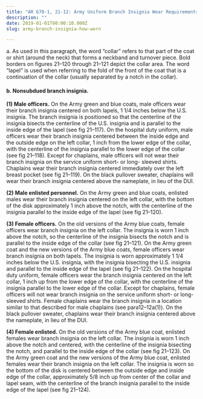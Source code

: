 ```yaml
---
title: "AR 670-1, 21-12: Army Uniform Branch Insignia Wear Requirements"
description: ""
date: 2019-01-01T00:00:10.000Z
slug: army-branch-insignia-how-worn

---
```


a. As used in this paragraph, the word “collar” refers to that part of the coat or shirt (around the neck) that forms a neckband and turnover piece. Bold borders on figures 21–120 through 21–121 depict the collar area. The word “lapel” is used when referring to the fold of the front of the coat that is a continuation of the collar (usually separated by a notch in the collar).

<h4>b. Nonsubdued branch insignia.</h4>

<strong>(1) Male officers.</strong> On the Army green and blue coats, male officers wear their branch insignia centered on both lapels, 1 1/4 inches below the U.S. insignia. The branch insignia is positioned so that the centerline of the insignia bisects the centerline of the U.S. insignia and is parallel to the inside edge of the lapel (see fig 21–117). On the hospital duty uniform, male officers wear their branch insignia centered between the inside edge and the outside edge on the left collar, 1 inch from the lower edge of the collar, with the centerline of the insignia parallel to the lower edge of the collar (see fig 21–118). Except for chaplains, male officers will not wear their branch insignia on the service uniform short- or long- sleeved shirts. Chaplains wear their branch insignia centered immediately over the left breast pocket (see fig 21–119). On the black pullover sweater, chaplains will wear their branch insignia centered above the nameplate, in lieu of the DUI.

<strong>(2) Male enlisted personnel.</strong> On the Army green and blue coats, enlisted males wear their branch insignia centered on the left collar, with the bottom of the disk approximately 1 inch above the notch, with the centerline of the insignia parallel to the inside edge of the lapel (see fig 21–120).

<strong>(3) Female officers.</strong> On the old versions of the Army blue coats, female officers wear branch insignia on the left collar. The insignia is worn 1 inch above the notch, so the centerline of the insignia bisects the notch and is parallel to the inside edge of the collar (see fig 21–121). On the Army green coat and the new versions of the Army blue coats, female officers wear branch insignia on both lapels. The insignia is worn approximately 1 1/4 inches below the U.S. insignia, with the insignia bisecting the U.S. insignia and parallel to the inside edge of the lapel (see fig 21–122). On the hospital duty uniform, female officers wear the branch insignia centered on the left collar, 1 inch up from the lower edge of the collar, with the centerline of the insignia parallel to the lower edge of the collar. Except for chaplains, female officers will not wear branch insignia on the service uniform short- or long-sleeved shirts. Female chaplains wear the branch insignia in a location similar to that described for male chaplains (see para12–12a(1)). On the black pullover sweater, chaplains wear their branch insignia centered above the nameplate, in lieu of the DUI.

<strong>(4) Female enlisted.</strong> On the old versions of the Army blue coat, enlisted females wear branch insignia on the left collar. The insignia is worn 1 inch above the notch and centered, with the centerline of the insignia bisecting the notch, and parallel to the inside edge of the collar (see fig 21–123). On the Army green coat and the new versions of the Army blue coat, enlisted females wear their branch insignia on the left collar. The insignia is worn so the bottom of the disk is centered between the outside edge and inside edge of the collar, approximately 5/8 inch up from center of the collar and lapel seam, with the centerline of the branch insignia parallel to the inside edge of the lapel (see fig 21–124).


